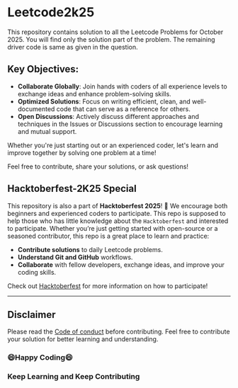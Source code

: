 # Leetcode2k25
This repository contains solution to all the Leetcode Problems for October 2025.
You will find only the solution part of the problem. The remaining driver code is same as given in the question.

## Key Objectives:
- **Collaborate Globally**: Join hands with coders of all experience levels to exchange ideas and enhance problem-solving skills.
- **Optimized Solutions**: Focus on writing efficient, clean, and well-documented code that can serve as a reference for others.
- **Open Discussions**: Actively discuss different approaches and techniques in the Issues or Discussions section to encourage learning and mutual support.

Whether you're just starting out or an experienced coder, let's learn and improve together by solving one problem at a time!

Feel free to contribute, share your solutions, or ask questions!

## Hacktoberfest-2K25 Special

This repository is also a part of **Hacktoberfest 2025**! 🎉 We encourage both beginners and experienced coders to participate. This repo is supposed to help those who has little knowledge about the `Hacktoberfest` and interested to participate. Whether you’re just getting started with open-source or a seasoned contributor, this repo is a great place to learn and practice:

- **Contribute solutions** to daily Leetcode problems.
- **Understand Git and GitHub** workflows.
- **Collaborate** with fellow developers, exchange ideas, and improve your coding skills.

Check out [Hacktoberfest](https://hacktoberfest.com/) for more information on how to participate!

---

## Disclaimer 

Please read the [Code of conduct](Code_Of_Conduct.md) before contributing.
Feel free to contribute your solution for better learning and understanding.

### 😄Happy Coding😄
### Keep Learning and Keep Contributing
